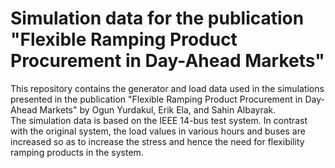 # Simulation data for the publication "Flexible Ramping Product Procurement in Day-Ahead Markets"
This repository contains the generator and load data used in the simulations presented in the publication "Flexible Ramping Product Procurement
in Day-Ahead Markets" by Ogun Yurdakul, Erik Ela, and Sahin Albayrak.  
The simulation data is based on the IEEE 14-bus test system. In contrast with the original system, the load values in various hours and buses are increased  so as to increase the stress and hence the need for flexibility ramping products in the system.
